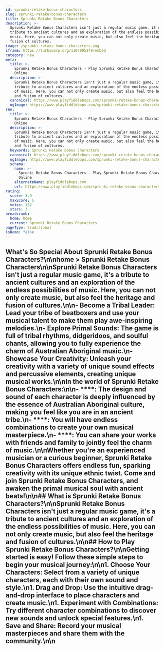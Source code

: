 ```yaml
---
id: sprunki-retake-bonus-characters
slug: sprunki-retake-bonus-characters
title: Sprunki Retake Bonus Characters
description: >-
  Sprunki Retake Bonus Characters isn't just a regular music game, it's a
  tribute to ancient cultures and an exploration of the endless possibilities of
  music. Here, you can not only create music, but also feel the heritage and
  fusion of cultures.
image: /sprunki-retake-bonus-characters.png
iframe: https://turbowarp.org/1107905149/embed
category: new
meta:
  title: >-
    Sprunki Retake Bonus Characters - Play Sprunki Retake Bonus Characters
    Online
  description: >-
    Sprunki Retake Bonus Characters isn't just a regular music game, it's a
    tribute to ancient cultures and an exploration of the endless possibilities
    of music. Here, you can not only create music, but also feel the heritage
    and fusion of cultures.
  canonical: https://www.playfiddlebops.com/sprunki-retake-bonus-characters/
  ogImage: https://www.playfiddlebops.com/sprunki-retake-bonus-characters.png
seo:
  title: >-
    Sprunki Retake Bonus Characters - Play Sprunki Retake Bonus Characters
    Online
  description: >-
    Sprunki Retake Bonus Characters isn't just a regular music game, it's a
    tribute to ancient cultures and an exploration of the endless possibilities
    of music. Here, you can not only create music, but also feel the heritage
    and fusion of cultures.
  keywords: Sprunki Retake Bonus Characters
  canonical: https://www.playfiddlebops.com/sprunki-retake-bonus-characters/
  ogImage: https://www.playfiddlebops.com/sprunki-retake-bonus-characters.png
  schema:
    name: >-
      Sprunki Retake Bonus Characters - Play Sprunki Retake Bonus Characters
      Online
    alternateName: playfiddlebops.com
    url: https://www.playfiddlebops.com/sprunki-retake-bonus-characters/
rating:
  score: 3.9
  maxScore: 5
  votes: 132
  stars: 3
breadcrumb:
  home: home
  current: Sprunki Retake Bonus Characters
pageType: traditional
isDemo: false
---
```


## What's So Special About Sprunki Retake Bonus Characters?\n\nhome > Sprunki Retake Bonus Characters\n\nSprunki Retake Bonus Characters isn't just a regular music game, it's a tribute to ancient cultures and an exploration of the endless possibilities of music. Here, you can not only create music, but also feel the heritage and fusion of cultures.\n\n- **Become a Tribal Leader**: Lead your tribe of beatboxers and use your musical talent to make them play awe-inspiring melodies.\n- **Explore Primal Sounds**: The game is full of tribal rhythms, didgeridoos, and soulful chants, allowing you to fully experience the charm of Australian Aboriginal music.\n- **Showcase Your Creativity**: Unleash your creativity with a variety of unique sound effects and percussive elements, creating unique musical works.\n\nIn the world of Sprunki Retake Bonus Characters:\n\n- ****: The design and sound of each character is deeply influenced by the essence of Australian Aboriginal culture, making you feel like you are in an ancient tribe.\n- ****: You will have endless combinations to create your own musical masterpiece.\n- ****: You can share your works with friends and family to jointly feel the charm of music.\n\nWhether you're an experienced musician or a curious beginner, Sprunki Retake Bonus Characters offers endless fun, sparking creativity with its unique ethnic twist. Come and join Sprunki Retake Bonus Characters, and awaken the primal musical soul with ancient beats!\n\n## What is Sprunki Retake Bonus Characters?\n\nSprunki Retake Bonus Characters isn't just a regular music game, it's a tribute to ancient cultures and an exploration of the endless possibilities of music. Here, you can not only create music, but also feel the heritage and fusion of cultures.\n\n## How to Play Sprunki Retake Bonus Characters?\n\nGetting started is easy! Follow these simple steps to begin your musical journey:\n\n1. **Choose Your Characters**: Select from a variety of unique characters, each with their own sound and style.\n1. **Drag and Drop**: Use the intuitive drag-and-drop interface to place characters and create music.\n1. **Experiment with Combinations**: Try different character combinations to discover new sounds and unlock special features.\n1. **Save and Share**: Record your musical masterpieces and share them with the community.\n\n